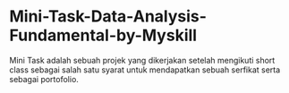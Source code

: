 # Mini-Task-Data-Analysis-Fundamental-by-Myskill
Mini Task adalah sebuah projek yang dikerjakan setelah mengikuti short class sebagai salah satu syarat untuk mendapatkan sebuah serfikat serta sebagai portofolio. 
